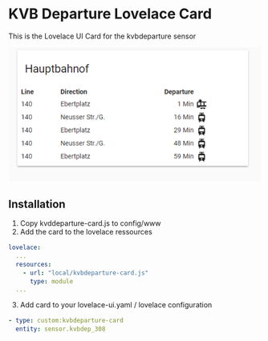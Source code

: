 # KVB Departure Lovelace Card

This is the Lovelace UI Card for the kvbdeparture sensor

![](images/uicard.png)

## Installation

1. Copy kvddeparture-card.js to config/www
2. Add the card to the lovelace ressources
```yaml
lovelace:
  ...
  resources:
    - url: "local/kvbdeparture-card.js"
      type: module
  ...
```

3. Add card to your lovelace-ui.yaml / lovelace configuration

```yaml
- type: custom:kvbdeparture-card
  entity: sensor.kvbdep_308
```
